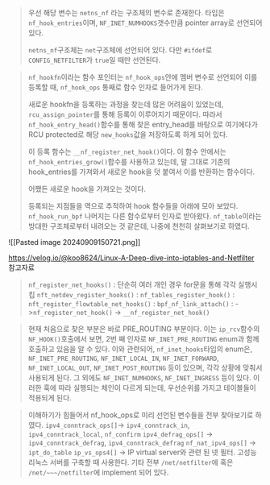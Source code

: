 > 우선 해당 변수는 `netns_nf` 라는 구조체의 변수로 존재한다. 타입은 `nf_hook_entries`이며, `NF_INET_NUMHOOKS`갯수만큼 pointer array로 선언되어 있다.
> 
> `netns_nf`구조체는 `net`구조체에 선언되어 있다. 다만 `#ifdef`로 `CONFIG_NETFILTER`가 `true`일 때만 선언된다.

>`nf_hookfn`이라는 함수 포인터는 `nf_hook_ops`안에 멤버 변수로 선언되어 이를 등록할 때, `nf_hook_ops` 통째로 함수 인자로 들어가게 된다.
>
>새로운 hookfn을 등록하는 과정을 찾는데 많은 어려움이 있었는데, `rcu_assign_pointer`를 통해 등록이 이루어지기 때문이다.
>따라서 `nf_hook_entry_head()`함수를 통해 찾은 entry_head를 바탕으로 여기에다가 RCU protected로 해당 `new_hooks`값을 저장하도록 하게 되어 있다.
>
>이 등록 함수는 `__nf_register_net_hook()`이다. 이 함수 안에서는 `nf_hook_entries_grow()`함수를 사용하고 있는데, 말 그대로 기존의 hook_entries를 가져와서 새로운 hook을 덧 붙여서 이를 반환하는 함수이다.
>
>어쨌든 새로운 hook을 가져오는 것이다.
>
>등록되는 지점들을 역으로 추적하여 hook 함수들을 아래에 모아 보았다.
>`nf_hook_run_bpf`
>나머지는 다른 함수로부터 인자로 받아왔다.
>`nf_table`이라는 방대한 구조체로부터 내려오는 것 같은데, 나중에 천천히 살펴보기로 하였다.

![[Pasted image 20240909150721.png]]

https://velog.io/@koo8624/Linux-A-Deep-dive-into-iptables-and-Netfilter
참고자료

>`nf_register_net_hooks()` : 단순히 여러 개인 경우 for문을 통해 각각 실행시킴
>`nft_netdev_register_hooks()` : 
>`nf_tables_register_hook()` :
>`nft_register_flowtable_net_hooks()` :
>`bpf_nf_link_attach()` : 
->`nf_register_net_hook()` -> `__nf_register_net_hook()`

>현재 처음으로 찾은 부분은 바로 PRE_ROUTING 부분이다. 이는 `ip_rcv`함수의 `NF_HOOK()`호출에서 보면, 2번 째 인자로 `NF_INET_PRE_ROUTING` enum과 함께 호출하고  있음을 알 수 있다.
>이와 관련되어, `nf_inet_hooks`타입의 enum은, `NF_INET_PRE_ROUTING`, `NF_INET_LOCAL_IN`, `NF_INET_FORWARD`, `NF_INET_LOCAL_OUT`, `NF_INET_POST_ROUTING` 등이 있으며, 각각 상황에 맞춰서 사용되게 된다.
>그 외에도 `NF_INET_NUMHOOKS`, `NF_INET_INGRESS` 등이 있다.
>이러한 훅에 따라 실행되는 체인이 다르게 되는데, 우선순위를 가지고 테이블들이 적용되게 된다.

>이해하기가 힘들어서 nf_hook_ops로 미리 선언된 변수들을 전부 찾아보기로 하였다.
>`ipv4_conntrack_ops[]`-> `ipv4_conntrack_in`, `ipv4_conntrack_local`, `nf_confirm`
>`ipv4_defrag_ops[]` -> `ipv4_conntrack_defrag`, `ipv4_conntrack_defrag`
>`nf_nat_ipv4_ops[]` -> `ipt_do_table`
>`ip_vs_ops4[]` -> IP virtual server와 관련 된 넷 필터. 고성능 리눅스 서버를 구축할 때 사용한다.
>기타 전부 `/net/netfilter`에 혹은 `/net/~~~/netfilter`에 implement 되어 있다.

>

